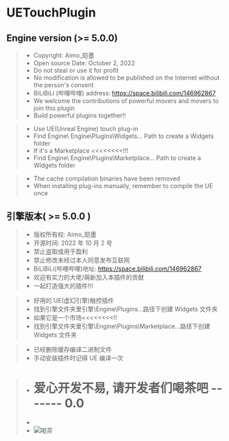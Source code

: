 # UETouchPlugin

## Engine version (>= 5.0.0)

> - Copyright: Aimo\_皑墨
> - Open source Date: October 2, 2022
> - Do not steal or use it for profit
> - No modification is allowed to be published on the Internet without the person's consent
> - BiLiBiLi (哔哩哔哩) address: https://space.bilibili.com/146962867
> - We welcome the contributions of powerful movers and movers to join this plugin
> - Build powerful plugins together!!

> - Use UE(Unreal Engine) touch plug-in
> - Find Engine\ Engine\Plugins\Widgets\... Path to create a Widgets folder
> - If it's a Marketplace <<<<<<<<!!!
> - Find Engine\ Engine\Plugins\Marketplace\... Path to create a Widgets folder

> - The cache compilation binaries have been removed
> - When installing plug-ins manually, remember to compile the UE once

## 引擎版本( >= 5.0.0 )

> - 版权所有权: Aimo\_皑墨
> - 开源时间: 2022 年 10 月 2 号
> - 禁止盗取或用于盈利
> - 禁止修改未经过本人同意发布互联网
> - BiLiBiLi(哔哩哔哩)地址: https://space.bilibili.com/146962867
> - 欢迎有实力的大佬/萌新加入本插件的贡献
> - 一起打造强大的插件!!!

> - 好用的 UE(虚幻引擎)触控插件
> - 找到引擎文件夹里引擎\Engine\Plugins...路径下创建 Widgets 文件夹
> - 如果它是一个市场<<<<<<<<!!
> - 找到引擎文件夹里引擎\Engine\Plugins\Marketplace\...路径下创建 Widgets 文件夹

> - 已经删除缓存编译二进制文件
> - 手动安装插件时记得 UE 编译一次

> - # 爱心开发不易, 请开发者们喝茶吧 ------- 0.0
> -
> - ![喝茶](<[TuPian/支付码.png](https://github.com/AimoTvT/UITouch/raw/Aimo/TuPian/%E6%94%AF%E4%BB%98%E7%A0%81.png)> "爱心开发不易, 请开发者们喝茶吧 ------- 0.0")
